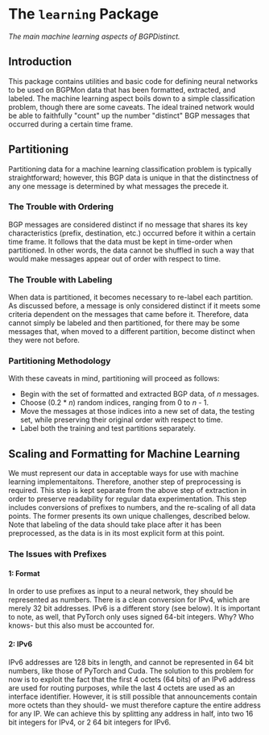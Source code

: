 # The `learning` Package
*The main machine learning aspects of BGPDistinct.*

## Introduction
This package contains utilities and basic code for defining neural networks to
be used on BGPMon data that has been formatted, extracted, and labeled. The
machine learning aspect boils down to a simple classification problem, though
there are some caveats. The ideal trained network would be able to faithfully
"count" up the number "distinct" BGP messages that occurred during a certain
time frame.

## Partitioning
Partitioning data for a machine learning classification problem is typically
straightforward; however, this BGP data is unique in that the distinctness of
any one message is determined by what messages the precede it.

### The Trouble with Ordering
BGP messages are considered distinct if no message that shares its key
characteristics (prefix, destination, etc.) occurred before it within a certain
time frame. It follows that the data must be kept in time-order when
partitioned. In other words, the data cannot be shuffled in such a way that
would make messages appear out of order with respect to time.

### The Trouble with Labeling
When data is partitioned, it becomes necessary to re-label each partition. As
discussed before, a message is only considered distinct if it meets some
criteria dependent on the messages that came before it. Therefore, data cannot
simply be labeled and then partitioned, for there may be some messages that,
when moved to a different partition, become distinct when they were not before.

### Partitioning Methodology
With these caveats in mind, partitioning will proceed as follows:
* Begin with the set of formatted and extracted BGP data, of *n* messages.
* Choose (0.2 * *n*) random indices, ranging from 0 to *n* - 1.
* Move the messages at those indices into a new set of data, the testing set,
  while preserving their original order with respect to time.
* Label both the training and test partitions separately.

## Scaling and Formatting for Machine Learning
We must represent our data in acceptable ways for use with machine learning
implementaitons. Therefore, another step of preprocessing is required. This step
is kept separate from the above step of extraction in order to preserve
readability for regular data experimentation. This step includes conversions of
prefixes to numbers, and the re-scaling of all data points. The former presents
its own unique challenges, described below. Note that labeling of the data
should take place after it has been preprocessed, as the data is in its most
explicit form at this point.

### The Issues with Prefixes
#### 1: Format
In order to use prefixes as input to a neural network, they should be
represented as numbers. There is a clean conversion for IPv4, which are merely
32 bit addresses. IPv6 is a different story (see below).  It is important to
note, as well, that PyTorch only uses signed 64-bit integers. Why? Who knows-
but this also must be accounted for.

#### 2: IPv6
IPv6 addresses are 128 bits in length, and cannot be represented in 64 bit
numbers, like those of PyTorch and Cuda. The solution to this problem for now is
to exploit the fact that the first 4 octets (64 bits) of an IPv6 address are
used for routing purposes, while the last 4 octets are used as an interface
identifier. However, it is still possible that announcements contain more octets
than they should- we must therefore capture the entire address for any IP. We
can achieve this by splitting any address in half, into two 16 bit integers for
IPv4, or 2 64 bit integers for IPv6.
